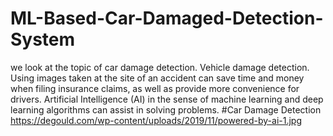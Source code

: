 # ML-Based-Car-Damaged-Detection-System
we look at the topic of car damage detection. Vehicle damage detection. Using images taken at the site of an accident can save time and money when filing insurance claims, as well as provide more convenience for drivers. Artificial Intelligence (AI) in the sense of machine learning and deep learning algorithms can assist in solving problems. 
#Car Damage Detection
<https://degould.com/wp-content/uploads/2019/11/powered-by-ai-1.jpg>
